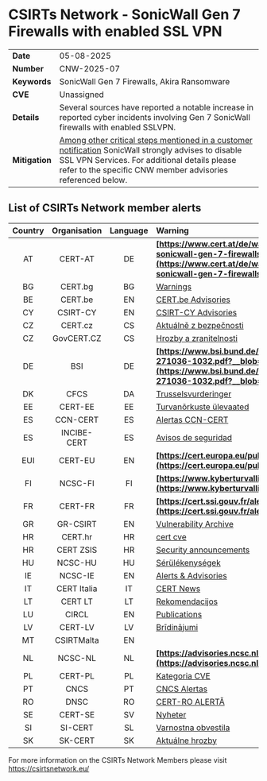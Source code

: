 # CSIRTs Network - SonicWall Gen 7 Firewalls with enabled SSL VPN
|   |   |
|---|---|
| **Date** | 05-08-2025 |
| **Number** | CNW-2025-07 | 
| **Keywords** | SonicWall Gen 7 Firewalls, Akira Ransomware | 
| **CVE** | Unassigned | 
| **Details** |  Several sources have reported a notable increase in reported cyber incidents involving Gen 7 SonicWall firewalls with enabled SSLVPN. |
| **Mitigation** | [Among other critical steps mentioned in a customer notification](https://www.sonicwall.com/support/notices/gen-7-sonicwall-firewalls-sslvpn-recent-threat-activity/250804095336430) SonicWall strongly advises to disable SSL VPN Services. For additional details please refer to the specific CNW member advisories referenced below. |

## List of CSIRTs Network member alerts

| Country | Organisation | Language | Warning |
| :-----: | :----------: | :------: | :------ | 
| AT | CERT-AT | DE | **[https://www.cert.at/de/warnungen/2025/8/erhohte-bedrohungsaktivitat-gegen-sonicwall-gen-7-firewalls-mit-sslvpn-sofortmassnahmen-empfohlen](https://www.cert.at/de/warnungen/2025/8/erhohte-bedrohungsaktivitat-gegen-sonicwall-gen-7-firewalls-mit-sslvpn-sofortmassnahmen-empfohlen)** |
| BG | CERT.bg | BG | [Warnings](https://www.govcert.bg/en/category/warnings/) |
| BE | CERT.be | EN | [CERT.be Advisories](https://cert.be/en/advisories-0) |
| CY | CSIRT-CY | EN | [CSIRT-CY Advisories](https://csirt.cy/cve/) |
| CZ | CERT.cz | CS | [Aktuálně z bezpečnosti](https://csirt.cz/cs/kyberbezpecnost/aktualne-z-bezpecnosti/) |
| CZ | GovCERT.CZ | CS | [Hrozby a zranitelnosti](https://nukib.gov.cz/cs/infoservis/hrozby/) |
| DE | BSI | DE | **[https://www.bsi.bund.de/SharedDocs/Cybersicherheitswarnungen/DE/2025/2025-271036-1032.pdf?__blob=publicationFile](https://www.bsi.bund.de/SharedDocs/Cybersicherheitswarnungen/DE/2025/2025-271036-1032.pdf?__blob=publicationFile)** |
| DK | CFCS | DA | [Trusselsvurderinger](https://www.cfcs.dk/da/cybertruslen/trusselsvurderinger/) |
| EE | CERT-EE | EE | [Turvanõrkuste ülevaated](https://www.ria.ee/kuberturvalisus/kuberruumi-analuus-ja-ennetus/turvanorkused) |
| ES | CCN-CERT | ES | [Alertas CCN-CERT](https://www.ccn-cert.cni.es/es/seguridad-al-dia/alertas-ccn-cert?format=html) |
| ES | INCIBE-CERT | ES | [Avisos de seguridad](https://www.incibe-cert.es/alerta-temprana/avisos-seguridad) |
| EUI | CERT-EU | EN | **[https://cert.europa.eu/publications/security-advisories/2025-029/](https://cert.europa.eu/publications/security-advisories/2025-029/)** |
| FI | NCSC-FI | FI | **[https://www.kyberturvallisuuskeskus.fi/fi/haavoittuvuus_17/2025](https://www.kyberturvallisuuskeskus.fi/fi/haavoittuvuus_17/2025)** |
| FR | CERT-FR | FR | **[https://cert.ssi.gouv.fr/alerte/CERTFR-2025-ALE-011/](https://cert.ssi.gouv.fr/alerte/CERTFR-2025-ALE-011/)** |
| GR | GR-CSIRT | EN | [Vulnerability Archive](https://csirt.cd.mil.gr/category/vulnerabilities/) |
| HR | CERT.hr | HR | [cert cve](https://cve.cert.hr/) |
| HR | CERT ZSIS | HR | [Security announcements](https://www.zsis.hr/default.aspx?id=12) |
| HU | NCSC-HU | HU | [Sérülékenységek](https://nki.gov.hu/figyelmeztetesek/cve-serulekenysegek/) |
| IE | NCSC-IE | EN | [Alerts & Advisories](https://www.ncsc.gov.ie/news/) |
| IT | CERT Italia | IT | [CERT News](https://www.csirt.gov.it/contenuti) |
| LT | CERT LT | LT | [Rekomendacijos](https://www.nksc.lt/rekomendacijos.html) |
| LU | CIRCL | EN | [Publications](https://www.circl.lu/pub/) |
| LV | CERT-LV | LV | [Brīdinājumi](https://cert.lv/lv/incidenti/bridinajumi) |
| MT | CSIRTMalta | EN | |
| NL | NCSC-NL | NL | **[https://advisories.ncsc.nl/advisory?id=NCSC-2025-0239](https://advisories.ncsc.nl/advisory?id=NCSC-2025-0239)** |
| PL | CERT-PL | PL | [Kategoria CVE ](https://cert.pl/cve/) |
| PT | CNCS | PT | [CNCS Alertas](https://dyn.cncs.gov.pt/pt/alertas) |
| RO | DNSC | RO | [CERT-RO ALERTĂ](https://dnsc.ro/tag/alerte) |
| SE | CERT-SE | SV | [Nyheter](https://www.cert.se/nyheter/) |
| SI | SI-CERT | SL | [Varnostna obvestila](https://www.cert.si/category/varnostna-obvestila/) |
| SK | SK-CERT | SK | [Aktuálne hrozby](https://www.sk-cert.sk/threat/index.html) |








 

For more information on the CSIRTs Network Members please visit https://csirtsnetwork.eu/ 
